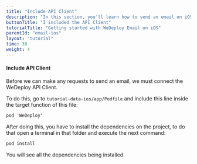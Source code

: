 ```yaml
---
title: "Include API Client"
description: "In this section, you'll learn how to send an email on iOS using the WeDeploy API Client."
buttonTitle: "I included the API Client"
tutorialTitle: "Getting started with WeDeploy Email on iOS"
parentId: "email-ios"
layout: "tutorial"
time: 30
weight: 4
---
```


#### Include API Client

Before we can make any requests to send an email, we must connect the WeDeploy API Client.

To do this, go to `tutorial-data-ios/app/Podfile` and include this line inside the target function of this file:

```swift
pod 'WeDeploy'
```

After doing this, you have to install the dependencies on the project, to do that open a terminal in that folder and execute the next command:

```swift
pod install
```

You will see all the dependencies being installed.
